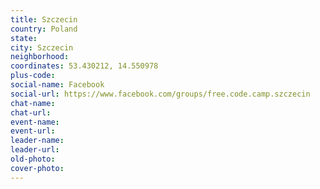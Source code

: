 ```yaml
---
title: Szczecin
country: Poland
state: 
city: Szczecin
neighborhood: 
coordinates: 53.430212, 14.550978
plus-code:
social-name: Facebook
social-url: https://www.facebook.com/groups/free.code.camp.szczecin
chat-name:
chat-url:
event-name:
event-url:
leader-name:
leader-url:
old-photo: 
cover-photo:
---
```

